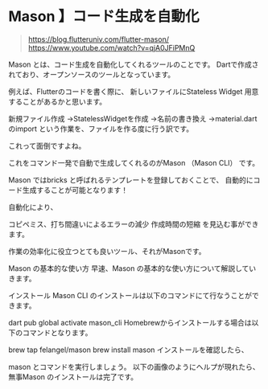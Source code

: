 # Mason 】コード生成を自動化
>https://blog.flutteruniv.com/flutter-mason/
>https://www.youtube.com/watch?v=qjA0JFiPMnQ

Mason とは、コード生成を自動化してくれるツールのことです。
Dartで作成されており、オープンソースのツールとなっています。

例えば、Flutterのコードを書く際に、
新しいファイルにStateless Widget 用意することがあるかと思います。

新規ファイル作成
→StatelessWidgetを作成
→名前の書き換え
→material.dartのimport
という作業を、ファイルを作る度に行う訳です。

これって面倒ですよね。

これをコマンド一発で自動で生成してくれるのがMason （Mason CLI） です。

Mason ではbricks と呼ばれるテンプレートを登録しておくことで、
自動的にコード生成することが可能となります！

自動化により、

コピペミス、打ち間違いによるエラーの減少
作成時間の短縮
を見込む事ができます。

作業の効率化に役立つとても良いツール、それがMasonです。

Mason の基本的な使い方
早速、Mason の基本的な使い方について解説していきます。

インストール
Mason CLI のインストールは以下のコマンドにて行なうことができます。

dart pub global activate mason_cli
Homebrewからインストールする場合は以下のコマンドとなります。

brew tap felangel/mason
brew install mason
インストールを確認したら、

mason
とコマンドを実行しましょう。
以下の画像のようにヘルプが現れたら、無事Mason のインストールは完了です。









